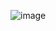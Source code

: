 ![image](https://github.com/korchmar/raspberryPi/assets/2868980/457d5660-f6f6-42c5-b4a0-f871047ba6e8)
